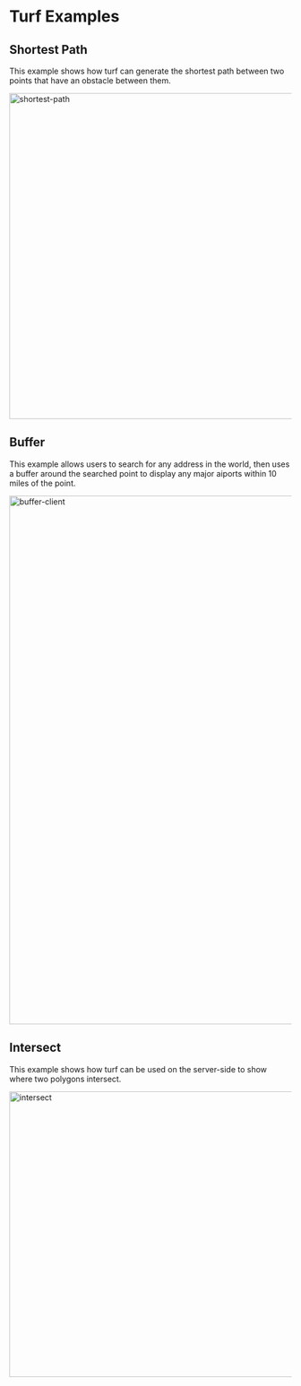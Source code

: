 # Turf Examples

## Shortest Path 

This example shows how turf can generate the shortest path between two points that have an obstacle between them.

<img width="582" alt="shortest-path" src="https://user-images.githubusercontent.com/72762912/143150869-9544ab33-d4ab-4dca-9959-224e71e3898b.PNG">

## Buffer

This example allows users to search for any address in the world, then uses a buffer around the searched point to display any major aiports within 10 miles of the point.

<img width="944" alt="buffer-client" src="https://user-images.githubusercontent.com/72762912/143257532-4069d843-e6cb-47f2-a0d0-97499744517a.PNG">

## Intersect 

This example shows how turf can be used on the server-side to show where two polygons intersect.

<img width="510" alt="intersect" src="https://user-images.githubusercontent.com/72762912/143290717-ba1820b2-4886-4398-9f3c-a576e3122870.PNG">
